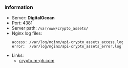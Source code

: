 ### Information

- Server: **DigitalOcean**
- Port: 4381
- Server path: `/var/www/crypto_assets/`
- Nginx log files:
    ```
    access: /var/log/nginx/api-crypto_assets_access.log
    error:  /var/log/nginx/api-crypto_assets_error.log
    ```
- Links:
    * [crypto.m-gh.com](https://crypto.m-gh.com)
